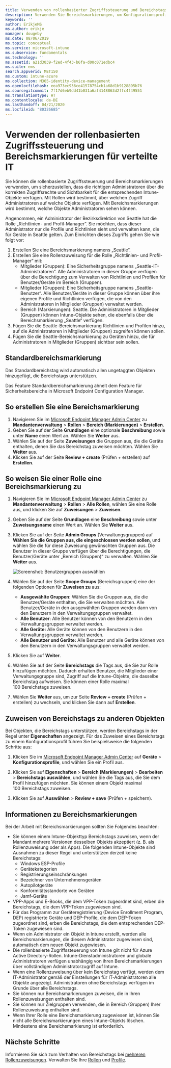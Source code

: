 ```yaml
---
title: Verwenden von rollenbasierter Zugriffssteuerung und Bereichstags für verteilte IT-Systeme in Intune | Microsoft-Dokumentation
description: Verwenden Sie Bereichsmarkierungen, um Konfigurationsprofile nach bestimmten Rollen zu filtern.
keywords: ''
author: ErikjeMS
ms.author: erikje
manager: dougeby
ms.date: 08/06/2019
ms.topic: conceptual
ms.service: microsoft-intune
ms.subservice: fundamentals
ms.technology: ''
ms.assetid: a21d3039-f2ed-4f43-b6fa-d00c071edbc4
ms.suite: ems
search.appverid: MET150
ms.custom: intune-azure
ms.collection: M365-identity-device-management
ms.openlocfilehash: eea973ec936ce41578754cb1a68d1b9128895b76
ms.sourcegitcommit: 7f17d6eb9dd41b031a6af4148863d2ffc4f49551
ms.translationtype: HT
ms.contentlocale: de-DE
ms.lasthandoff: 04/21/2020
ms.locfileid: "80326685"
---
```

# <a name="use-role-based-access-control-rbac-and-scope-tags-for-distributed-it"></a>Verwenden der rollenbasierten Zugriffssteuerung und Bereichsmarkierungen für verteilte IT

Sie können die rollenbasierte Zugriffssteuerung und Bereichsmarkierungen verwenden, um sicherzustellen, dass die richtigen Administratoren über die korrekten Zugriffsrechte und Sichtbarkeit für die entsprechenden Intune-Objekte verfügen. Mit Rollen wird bestimmt, über welchen Zugriff Administratoren auf welche Objekte verfügen. Mit Bereichsmarkierungen wird bestimmt, welche Objekte Administratoren sehen können.

Angenommen, ein Administrator der Bezirksdirektion von Seattle hat die Rolle „Richtlinien- und Profil-Manager“. Sie möchten, dass dieser Administrator nur die Profile und Richtlinien sieht und verwalten kann, die für Geräte in Seattle gelten. Zum Einrichten dieses Zugriffs gehen Sie wie folgt vor:

1. Erstellen Sie eine Bereichsmarkierung namens „Seattle“.
2. Erstellen Sie eine Rollenzuweisung für die Rolle „Richtlinien- und Profil-Manager“ mit: 
    - Mitglieder (Gruppen): Eine Sicherheitsgruppe namens „Seattle-IT-Administratoren“. Alle Administratoren in dieser Gruppe verfügen über die Berechtigung zum Verwalten von Richtlinien und Profilen für Benutzer/Geräte im Bereich (Gruppen).
    - Mitglieder (Gruppen): Eine Sicherheitsgruppe namens „Seattle-Benutzer“. Alle Benutzer/Geräte in dieser Gruppe können über ihre eigenen Profile und Richtlinien verfügen, die von den Administratoren in Mitglieder (Gruppen) verwaltet werden. 
    - Bereich (Markierungen): Seattle. Die Administratoren in Mitglieder (Gruppen) können Intune-Objekte sehen, die ebenfalls über die Bereichsmarkierung „Seattle“ verfügen.
3. Fügen Sie die Seattle-Bereichsmarkierung Richtlinien und Profilen hinzu, auf die Administratoren in Mitglieder (Gruppen) zugreifen können sollen.
4. Fügen Sie die Seattle-Bereichsmarkierung zu Geräten hinzu, die für Administratoren in Mitglieder (Gruppen) sichtbar sein sollen. 

## <a name="default-scope-tag"></a>Standardbereichsmarkierung
Das Standardbereichstag wird automatisch allen ungetaggten Objekten hinzugefügt, die Bereichstags unterstützen.

Das Feature Standardbereichsmarkierung ähnelt dem Feature für Sicherheitsbereiche in Microsoft Endpoint Configuration Manager. 

## <a name="to-create-a-scope-tag"></a>So erstellen Sie eine Bereichsmarkierung

1. Navigieren Sie im [Microsoft Endpoint Manager Admin Center](https://go.microsoft.com/fwlink/?linkid=2109431) zu **Mandantenverwaltung** > **Rollen** > **Bereich (Markierungen)**  > **Erstellen**.
2. Geben Sie auf der Seite **Grundlagen** eine optionale **Beschreibung** sowie unter **Name** einen Wert an. Wählen Sie **Weiter** aus.
3. Wählen Sie auf der Seite **Zuweisungen** die Gruppen aus, die die Geräte enthalten, denen Sie das Bereichstag zuweisen möchten. Wählen Sie **Weiter** aus.
4. Klicken Sie auf der Seite **Review + create** (Prüfen + erstellen) auf **Erstellen**.

## <a name="to-assign-a-scope-tag-to-a-role"></a>So weisen Sie einer Rolle eine Bereichsmarkierung zu

1. Navigieren Sie im [Microsoft Endpoint Manager Admin Center](https://go.microsoft.com/fwlink/?linkid=2109431) zu **Mandantenverwaltung** > **Rollen** > **Alle Rollen**, wählen Sie eine Rolle aus, und klicken Sie auf **Zuweisungen** > **Zuweisen**.
2. Geben Sie auf der Seite **Grundlagen** eine **Beschreibung** sowie unter **Zuweisungsname** einen Wert an. Wählen Sie **Weiter** aus.
3. Klicken Sie auf der Seite **Admin Groups** (Verwaltungsgruppen) auf **Wählen Sie die Gruppen aus, die eingeschlossen werden sollen**, und wählen Sie die für diese Zuweisung gewünschten Gruppen aus. Die Benutzer in dieser Gruppe verfügen über die Berechtigungen, die Benutzer/Geräte unter „Bereich (Gruppen)“ zu verwalten. Wählen Sie **Weiter** aus.

    ![Screenshot: Benutzergruppen auswählen](./media/scope-tags/select-member-groups.png)

4. Wählen Sie auf der Seite **Scope Groups** (Bereichsgruppen) eine der folgenden Optionen für **Zuweisen zu** aus:
    - **Ausgewählte Gruppen:** Wählen Sie die Gruppen aus, die die Benutzer/Geräte enthalten, die Sie verwalten möchten. Alle Benutzer/Geräte in den ausgewählten Gruppen werden dann von den Benutzern in den Verwaltungsgruppen verwaltet.
    - **Alle Benutzer**: Alle Benutzer können von den Benutzern in den Verwaltungsgruppen verwaltet werden.
    - **Alle Geräte:** Alle Geräte können von den Benutzern in den Verwaltungsgruppen verwaltet werden.
    - **Alle Benutzer und Geräte:** Alle Benutzer und alle Geräte können von den Benutzern in den Verwaltungsgruppen verwaltet werden.

5. Klicken Sie auf **Weiter**.
6. Wählen Sie auf der Seite **Bereichstags** die Tags aus, die Sie zur Rolle hinzufügen möchten. Dadurch erhalten Benutzer, die Mitglieder einer Verwaltungsgruppe sind, Zugriff auf die Intune-Objekte, die dasselbe Bereichstag aufweisen. Sie können einer Rolle maximal 100 Bereichstags zuweisen.
7. Wählen Sie **Weiter** aus, um zur Seite **Review + create** (Prüfen + erstellen) zu wechseln, und klicken Sie dann auf **Erstellen**.

## <a name="assign-scope-tags-to-other-objects"></a>Zuweisen von Bereichstags zu anderen Objekten

Bei Objekten, die Bereichstags unterstützen, werden Bereichstags in der Regel unter **Eigenschaften** angezeigt. Für das Zuweisen eines Bereichstags zu einem Konfigurationsprofil führen Sie beispielsweise die folgenden Schritte aus:

1. Klicken Sie im [Microsoft Endpoint Manager Admin Center](https://go.microsoft.com/fwlink/?linkid=2109431) auf **Geräte** > **Konfigurationsprofile**, und wählen Sie ein Profil aus.

2. Klicken Sie auf **Eigenschaften** > **Bereich (Markierungen)**  > **Bearbeiten** > **Bereichstags auswählen**, und wählen Sie die Tags aus, die Sie dem Profil hinzufügen möchten. Sie können einem Objekt maximal 100 Bereichstags zuweisen.
4. Klicken Sie auf **Auswählen** > **Review + save** (Prüfen + speichern).

## <a name="scope-tag-details"></a>Informationen zu Bereichsmarkierungen
Bei der Arbeit mit Bereichsmarkierungen sollten Sie Folgendes beachten: 

- Sie können einem Intune-Objekttyp Bereichstags zuweisen, wenn der Mandant mehrere Versionen desselben Objekts akzeptiert (z. B. als Rollenzuweisung oder als Apps).
  Die folgenden Intune-Objekte sind Ausnahmen zu dieser Regel und unterstützen derzeit keine Bereichstags:
    - Windows ESP-Profile
    - Gerätekategorien
    - Registrierungseinschränkungen
    - Bezeichner von Unternehmensgeräten
    - Autopilotgeräte
    - Konformitätsstandorte von Geräten
    - Jamf-Geräte
- VPP-Apps und E-Books, die dem VPP-Token zugeordnet sind, erben die Bereichstags, die dem VPP-Token zugewiesen sind.
- Für das Programm zur Geräteregistrierung (Device Enrollment Program, DEP) registrierte Geräte und DEP-Profile, die dem DEP-Token zugeordnet sind, erben die Bereichstags, die dem entsprechenden DEP-Token zugewiesen sind.
- Wenn ein Administrator ein Objekt in Intune erstellt, werden alle Bereichsmarkierungen, die diesem Administrator zugewiesen sind, automatisch dem neuen Objekt zugewiesen.
- Die rollenbasierte Zugriffssteuerung von Intune gilt nicht für Azure Active Directory-Rollen. Intune-Dienstadministratoren und globale Administratoren verfügen unabhängig von ihren Bereichsmarkierungen über vollständigen Administratorzugriff auf Intune.
- Wenn eine Rollenzuweisung über kein Bereichstag verfügt, werden dem IT-Administrator gemäß der Einstellungen für IT-Administratoren alle Objekte angezeigt. Administratoren ohne Bereichstags verfügen im Grunde über alle Bereichstags.
- Sie können nur Bereichsmarkierungen zuweisen, die in Ihren Rollenzuweisungen enthalten sind.
- Sie können nur Zielgruppen verwenden, die in Bereich (Gruppen) Ihrer Rollenzuweisung enthalten sind.
- Wenn Ihrer Rolle eine Bereichsmarkierung zugewiesen ist, können Sie nicht alle Bereichsmarkierungen eines Intune-Objekts löschen. Mindestens eine Bereichsmarkierung ist erforderlich.

## <a name="next-steps"></a>Nächste Schritte

Informieren Sie sich zum Verhalten von Bereichstags bei [mehreren Rollenzuweisungen](role-based-access-control.md#multiple-role-assignments).
Verwalten Sie Ihre [Rollen](role-based-access-control.md) und [Profile](../configuration/device-profile-assign.md).



